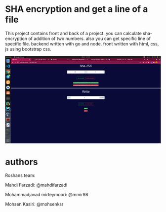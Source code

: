  # SHA encryption and get a line of a file
 
 This project contains front and back of a project. you can calculate sha-encryption of addition of two numbers. also you can get specific line of specific file.
 backend written with go and node. front written with html, css, js using bootstrap css.
 
 ![screenshot](https://github.com/web-team-99/hw1/blob/main/screenshot.png)
 
 # authors
 
Roshans team:
 
Mahdi Farzadi: @mahdifarzadi

Mohammadjavad mirteymoori: @mmir98

Mohsen Kasiri: @mohsenksr
